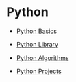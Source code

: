 # Python

* [Python Basics](https://github.com/Hyuk/Python/blob/master/python-basics/README.md)

* [Python Library](https://github.com/Hyuk/Python/blob/master/python-library/python-library/README.md)

* [Python Algorithms](https://github.com/Hyuk/Python/blob/master/python-algorithms/README.md)

* [Python Projects](https://github.com/Hyuk/Python/blob/master/python-projects/README.md)